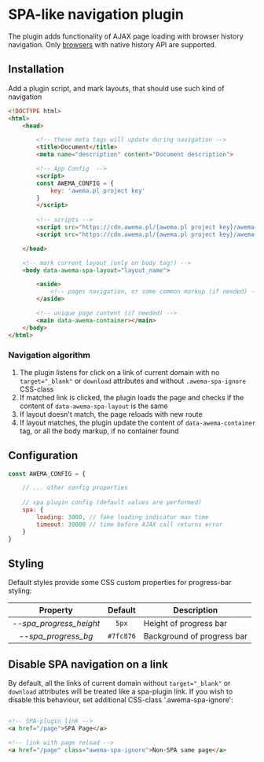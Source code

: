 # SPA-like navigation plugin

The plugin adds functionality of AJAX page loading with browser history navigation. Only [browsers](https://caniuse.com/#search=pushState) with native history API are supported.


## Installation

Add a plugin script, and mark layouts, that should use such kind of navigation

``` html
<!DOCTYPE html>
<html>
    <head>

        <!-- these meta tags will update during navigation -->
        <title>Document</title>
        <meta name="description" content="Document description">

        <!-- App Config  -->
        <script>
        const AWEMA_CONFIG = {
            key: 'awema.pl project key'
        }
        </script>
        
        <!-- scripts -->
        <script src="https://cdn.awema.pl/{awema.pl project key}/awema-pl/awema-spa/v1.x.x/js/main.js" async defer></script>
        <script src="https://cdn.awema.pl/{awema.pl project key}/awema-pl/base-js/v1.x.x/js/main.js" async defer></script>

    </head>

    <!-- mark current layout (only on body tag!) -->
    <body data-awema-spa-layout="layout_name">

        <aside>
            <!-- pages navigation, or some common markup (if needed) -->
        </aside>

        <!-- unique page content (if needed) -->
        <main data-awema-container></main>
    </body>
</html>
```


### Navigation algorithm

1. The plugin listens for click on a link of current domain with no `target="_blank"` or `download` attributes and without `.awema-spa-ignore` CSS-class
2. If matched link is clicked, the plugin loads the page and checks if the content of `data-awema-spa-layout` is the same
3. If layout doesn't match, the page reloads with new route
4. If layout matches, the plugin update the content of `data-awema-container` tag, or all the body markup, if no container found


## Configuration

```javascript
const AWEMA_CONFIG = {

    // ... other config properties
    
    // spa plugin config (default values are performed)
    spa: {
        loading: 3000, // fake loading indicator max time
        timeout: 30000 // time before AJAX call returns error
    }
}

```


## Styling

Default styles provide some CSS custom properties for progress-bar styling:

| Property                | Default   | Description                |
|:-----------------------:|:---------:|----------------------------|
| *--spa_progress_height* | `5px`     | Height of progress bar     |
| *--spa_progress_bg*     | `#7fc876` | Background of progress bar |



## Disable SPA navigation on a link

By default, all the links of current domain without `target="_blank"` or `download` attributes will be treated like a spa-plugin link. If you wish to disable this behaviour, set additional CSS-class '.awema-spa-ignore':


```html

<!-- SPA-plugin link -->
<a href="/page">SPA Page</a>

<!-- link with page reload -->
<a href="/page" class="awema-spa-ignore">Non-SPA same page</a>

```